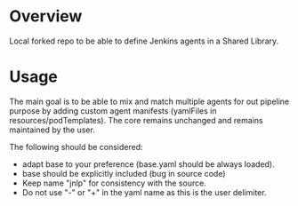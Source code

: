 # Overview
Local forked repo to be able to define Jenkins agents in a Shared Library.

# Usage
The main goal is to be able to mix and match multiple agents for out pipeline purpose by adding custom agent manifests (yamlFiles in resources/podTemplates). The core remains unchanged and remains maintained by the user.

The following should be considered:
- adapt base to your preference (base.yaml should be always loaded).
- base should be explicitly included (bug in source code)
- Keep name "jnlp" for consistency with the source.
- Do not use "-" or "+" in the yaml name as this is the user delimiter.